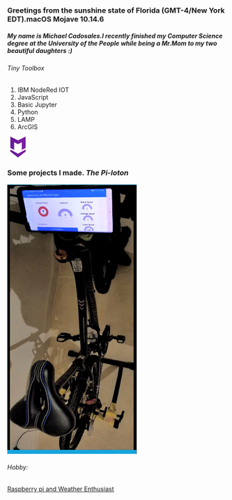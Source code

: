 ### Greetings from the sunshine state of Florida (GMT-4/New York EDT).macOS Mojave 10.14.6
##### My name is Michael Cadosales.I recently finished my Computer Science degree at the University of the People while being a Mr.Mom to my two beautiful daughters :)
###### Tiny Toolbox
1. IBM NodeRed IOT
2. JavaScript 
3. Basic Jupyter 
4. Python 
5. LAMP  
6. ArcGIS

![test pic](https://github.com/adam-p/markdown-here/raw/master/src/common/images/icon48.png "Logo Title Text 1")

### Some projects I made. *The* *Pi-loton*

![Poor Mans Peloton trainer](https://github.com/MichaelCado/MichaelCado.github.io/blob/cado-treehouses-branch/pages/vi/profiles/images/Screen%20Shot%202020-06-18%20at%205.36.36%20PM.png)

###### Hobby:
[Raspberry pi and Weather Enthusiast]( https://www.arcgis.com/home/webmap/viewer.html?webmap=5e7f16de8339411b900cd9cafefb4bda)
